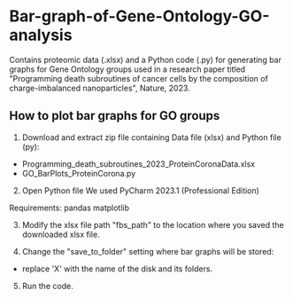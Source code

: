 # Bar-graph-of-Gene-Ontology-GO-analysis
Contains proteomic data (.xlsx) and a Python code (.py) for generating bar graphs for Gene Ontology groups used in a research paper titled "Programming death subroutines of cancer cells by the composition of charge-imbalanced nanoparticles", Nature, 2023. 

## How to plot bar graphs for GO groups

1. Download and extract zip file containing Data file (xlsx) and Python file (py):
 - Programming_death_subroutines_2023_ProteinCoronaData.xlsx
 - GO_BarPlots_ProteinCorona.py

2. Open Python file 
   We used PyCharm 2023.1 (Professional Edition)

Requirements:
pandas
matplotlib

3. Modify the xlsx file path "fbs_path" to the location where you saved the downloaded xlsx file.


4. Change the "save_to_folder" setting where bar graphs will be stored:
 - replace 'X' with the name of the disk and its folders.

5. Run the code.
